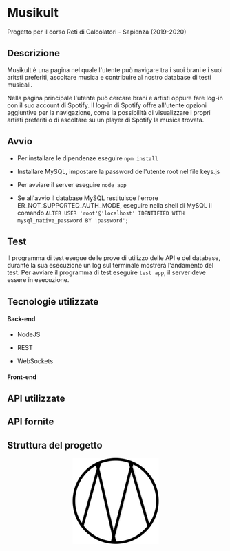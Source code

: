 # Musikult
Progetto per il corso Reti di Calcolatori - Sapienza (2019-2020)


## **Descrizione**

Musikult è una pagina nel quale l'utente può navigare tra i suoi brani e i suoi aritsti preferiti, ascoltare musica e contribuire al nostro database di testi musicali.

Nella pagina principale l'utente può cercare brani e artisti oppure fare log-in con il suo account di Spotify. Il log-in di Spotify offre all'utente opzioni aggiuntive per la navigazione, come la possibilità di visualizzare i propri artisti preferiti o di ascoltare su un player di Spotify la musica trovata.


## **Avvio**

- Per installare le dipendenze eseguire `npm install`

- Installare MySQL, impostare la password dell'utente root nel file keys.js

- Per avviare il server eseguire `node app`

- Se all'avvio il database MySQL restituisce l'errore ER_NOT_SUPPORTED_AUTH_MODE, eseguire nella shell di MySQL il comando `ALTER USER 'root'@'localhost' IDENTIFIED WITH mysql_native_password BY 'password';`


## **Test**

Il programma di test esegue delle prove di utilizzo delle API e del database, durante la sua esecuzione un log sul terminale mostrerà l'andamento del test.
Per avviare il programma di test eseguire `test app`, il server deve essere in esecuzione.

## **Tecnologie utilizzate**
#### **Back-end**

- NodeJS

- REST

- WebSockets

#### **Front-end**


## **API utilizzate**

## **API fornite**


## **Struttura del progetto**


<p align="center">
  <img src="views/img/icon.png" width="200" />
</p>
